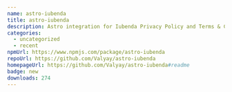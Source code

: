 ```yaml
---
name: astro-iubenda
title: astro-iubenda
description: Astro integration for Iubenda Privacy Policy and Terms & Conditions
categories:
  - uncategorized
  - recent
npmUrl: https://www.npmjs.com/package/astro-iubenda
repoUrl: https://github.com/Valyay/astro-iubenda
homepageUrl: https://github.com/Valyay/astro-iubenda#readme
badge: new
downloads: 274
---
```

